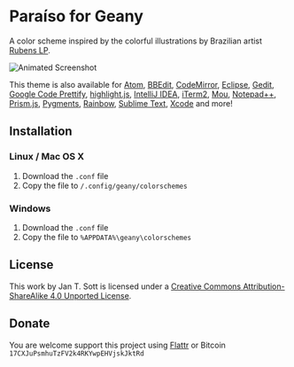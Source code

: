 # Paraíso for Geany

A color scheme inspired by the colorful illustrations by Brazilian artist [Rubens LP](http://www.rubenslp.com.br/).

![Animated Screenshot](https://raw.github.com/idleberg/Paraiso-Geany/master/images/screenshot.gif)

This theme is also available for [Atom](https://github.com/idleberg/atom-paraiso-dark), [BBEdit](https://github.com/idleberg/Paraiso-BBEdit), [CodeMirror](https://github.com/idleberg/Paraiso-CodeMirror), [Eclipse](https://github.com/idleberg/Paraiso-Eclipse), [Gedit](https://github.com/idleberg/Paraiso-Gedit), [Google Code Prettify](https://github.com/idleberg/Paraiso-Google-Code-Prettify), [highlight.js](https://github.com/idleberg/Paraiso-highlight.js), [IntelliJ IDEA](https://github.com/idleberg/Paraiso-IntelliJ-IDEA), [iTerm2](https://github.com/idleberg/Paraiso-iTerm2), [Mou](https://github.com/idleberg/Paraiso-Mou), [Notepad++](https://github.com/idleberg/Paraiso-Notepad-plus-plus), [Prism.js](https://github.com/idleberg/Paraiso-Prism), [Pygments](https://github.com/idleberg/Paraiso-Pygments), [Rainbow](https://github.com/idleberg/Paraiso-Rainbow), [Sublime Text](https://github.com/idleberg/Paraiso.tmTheme), [Xcode](https://github.com/idleberg/Paraiso-Xcode) and more!

## Installation

### Linux / Mac OS X

1. Download the `.conf` file
2. Copy the file to `/.config/geany/colorschemes`

### Windows

1. Download the `.conf` file
2. Copy the file to `%APPDATA%\geany\colorschemes`

## License

This work by Jan T. Sott is licensed under a [Creative Commons Attribution-ShareAlike 4.0 Unported License](http://creativecommons.org/licenses/by-sa/4.0/deed.en_US).

## Donate

You are welcome support this project using [Flattr](https://flattr.com/submit/auto?user_id=idleberg&url=https://github.com/idleberg/Paraiso-Geany) or Bitcoin `17CXJuPsmhuTzFV2k4RKYwpEHVjskJktRd`